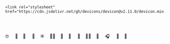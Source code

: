 




<!DOCTYPE html>
<html lang="en">
<head>

    <link rel="stylesheet" href="https://cdn.jsdelivr.net/gh/devicons/devicon@v2.11.0/devicon.min.css">

</head>
<body>
    <div style="align-items:center">
  <br><br>

🤓 &nbsp; &nbsp;   🧜‍&nbsp; &nbsp;  🦔 &nbsp; &nbsp;  🍌&nbsp; &nbsp;    ☀️&nbsp; &nbsp;    🚴🏻‍&nbsp; &nbsp;   🐳&nbsp; &nbsp;   🖤 &nbsp; &nbsp;   🌿&nbsp; &nbsp;    🤷🏻‍&nbsp; &nbsp;   🍉 &nbsp; &nbsp;   🎧 &nbsp; &nbsp;  🐣&nbsp; &nbsp;    🌊    
<br><br>
</div>
    <i class="devicon-html5-plain"></i>

</body>
</html>
